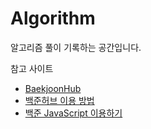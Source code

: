 # Algorithm
알고리즘 풀이 기록하는 공간입니다.


참고 사이트
* [BaekjoonHub](https://github.com/BaekjoonHub/BaekjoonHub)
* [백준허브 이용 방법](https://oliviakim.tistory.com/34)
* [백준 JavaScript 이용하기](https://minjo0n.tistory.com/2)
